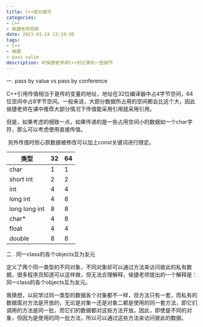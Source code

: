 ```yaml
---
title: C++部分细节
categories: 
- C++
- 侯捷老师视频
date: 2021-01-24 23:24:49
tags: 
- C++
- 侯捷
- pass value
description: 听侯捷老师讲C++时记录的一些细节
---
```


一. pass by value vs pass by conference

​		C++引用传值相当于是传的变量的地址，地址在32位编译器中占4字节空间，64位空间中占8字节空间。一般来说，大部分数据所占用的空间都会比这个大，因此侯捷老师在课中推荐大部分情况下传值能采用引用就采用引用。

​		但是，如果考虑的细致一点，如果传递的是一些占用空间小的数据如一个char字符，那么可以考虑使用直接传值。

​		另外传值时担心原数据被修改可以加上const关键词进行限定。

| 类型          | 32  | 64  |
| ------------- | --- | --- |
| char          | 1   | 1   |
| short int     | 2   | 2   |
| int           | 4   | 4   |
| long int      | 4   | 8   |
| long long int | 8   | 8   |
| char*         | 4   | 8   |
| float         | 4   | 4   |
| double        | 8   | 8   |



二 . 同一class的各个objects互为友元

​		定义了两个同一类型的不同对象，不同对象却可以通过方法来访问彼此的私有数据，很多程序员知道可以这样做，但无法合理解释，侯捷老师提出的一个解释是：同一class的各个objects互为友元。

​		我猜想，以前学过同一类型的数据各个对象都不一样，但方法只有一套，而私有的数据面对方法是开放的，无论是对象一还是对象二都是使用的同一套方法，即它们调用的方法是同一批，而它们的数据都对这些方法开放。因此，即使是不同的对象，但因为是使用的同一批方法，所以可以通过这些方法来访问彼此的数据。